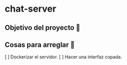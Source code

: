 # chat-server
## Objetivo del proyecto :dart:

## Cosas para arreglar :hammer:
[ ] Dockerizar el servidor.
[ ] Hacer una interfaz copada.